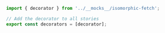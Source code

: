 ```js filename=".storybook/preview.js" renderer="common" language="js"
import { decorator } from '../__mocks__/isomorphic-fetch';

// Add the decorator to all stories
export const decorators = [decorator];
```
